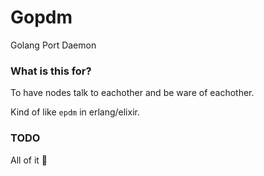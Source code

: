 # Gopdm

Golang Port Daemon

### What is this for?

To have nodes talk to eachother and be ware of eachother.

Kind of like `epdm` in erlang/elixir.

### TODO

All of it :pray:
